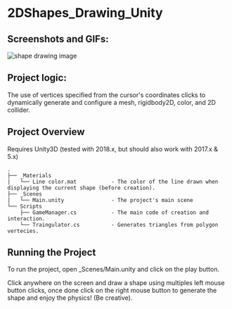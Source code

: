 # 2DShapes_Drawing_Unity

## Screenshots and GIFs:
![shape drawing image](https://user-images.githubusercontent.com/17766221/44610886-48349880-a7f6-11e8-9d14-bacd730405eb.png)


## Project logic:
The use of vertices specified from the cursor's coordinates clicks to dynamically generate and configure a mesh, rigidbody2D, color, and 2D collider.

## Project Overview
Requires Unity3D (tested with 2018.x, but should also work with 2017.x & 5.x)

```
.
├── _Materials
|   └── Line color.mat           - The color of the line drawn when displaying the current shape (before creation).
├── _Scenes
|   └── Main.unity               - The project's main scene
└── Scripts
    ├── GameManager.cs           - The main code of creation and interaction.
    └── Traingulator.cs          - Generates triangles from polygon vertecies.
```

## Running the Project
To run the project, open _Scenes/Main.unity and click on the play button.

Click anywhere on the screen and draw a shape using multiples left mouse button clicks, once done click on the right mouse button to generate the shape and enjoy the physics! (Be creative). 
